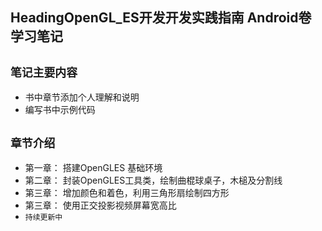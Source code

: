 ## HeadingOpenGL_ES开发开发实践指南 Android卷 学习笔记

## `笔记主要内容`
 * 书中章节添加个人理解和说明
 * 编写书中示例代码

## `章节介绍`

 * 第一章： 搭建OpenGLES 基础环境
 * 第二章： 封装OpenGLES工具类，绘制曲棍球桌子，木槌及分割线
 * 第三章： 增加颜色和着色，利用三角形扇绘制四方形
 * 第三章： 使用正交投影视频屏幕宽高比
 * `持续更新中`
